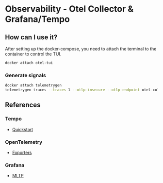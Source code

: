 # Observability - Otel Collector & Grafana/Tempo

## How can I use it?

After setting up the docker-compose, you need to attach the terminal to the container to control the TUI.
```bash
docker attach otel-tui
```

### Generate signals
```bash
docker attach telemetrygen
telemetrygen traces --traces 1 --otlp-insecure --otlp-endpoint otel-collector:4317
```

## References

### Tempo
- [Quickstart](https://grafana.com/docs/tempo/latest/getting-started/docker-example/)

### OpenTelemetry
- [Exporters](https://github.com/open-telemetry/opentelemetry-collector/tree/main/exporter/otlphttpexporter)

### Grafana
- [MLTP](https://github.com/grafana/intro-to-mltp)
